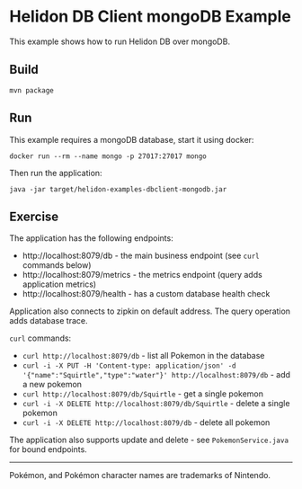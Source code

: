 # Helidon DB Client mongoDB Example

This example shows how to run Helidon DB over mongoDB.


## Build

```
mvn package
```

## Run

This example requires a mongoDB database, start it using docker:

```
docker run --rm --name mongo -p 27017:27017 mongo
```

Then run the application:

```
java -jar target/helidon-examples-dbclient-mongodb.jar
```

 
## Exercise

The application has the following endpoints:

- http://localhost:8079/db - the main business endpoint (see `curl` commands below)
- http://localhost:8079/metrics - the metrics endpoint (query adds application metrics)
- http://localhost:8079/health - has a custom database health check

Application also connects to zipkin on default address.
The query operation adds database trace.

`curl` commands:

- `curl http://localhost:8079/db` - list all Pokemon in the database
- `curl -i -X PUT -H 'Content-type: application/json' -d '{"name":"Squirtle","type":"water"}' http://localhost:8079/db` - add a new pokemon
- `curl http://localhost:8079/db/Squirtle` - get a single pokemon
- `curl -i -X DELETE http://localhost:8079/db/Squirtle` - delete a single pokemon
- `curl -i -X DELETE http://localhost:8079/db` - delete all pokemon

The application also supports update and delete - see `PokemonService.java` for bound endpoints.

---

Pokémon, and Pokémon character names are trademarks of Nintendo.
